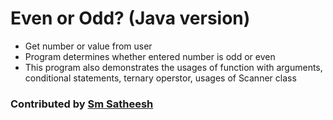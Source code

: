 # Even or Odd? (Java version)
* Get number or value from user <br/>
* Program determines whether entered number is odd or even <br />
* This program also demonstrates the usages of function with arguments, conditional statements, ternary operstor, usages of Scanner class <br />

### Contributed by [Sm Satheesh](https://github.com/smsatheesh)
